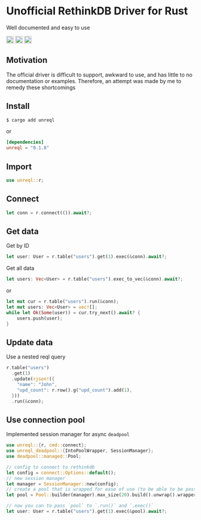 # Unofficial RethinkDB Driver for Rust

Well documented and easy to use 

[<img alt="github" src="https://img.shields.io/badge/github-vettich/un--rethinkdb--rs-8da0cb?style=for-the-badge&labelColor=555555&logo=github" height="20">](https://github.com/vettich/un-rethinkdb-rs)
[<img alt="crates.io" src="https://img.shields.io/crates/v/unreql.svg?style=for-the-badge&color=fc8d62&logo=rust" height="20">](https://crates.io/crates/unreql)
[<img alt="docs.rs" src="https://img.shields.io/badge/docs.rs-unreql-66c2a5?style=for-the-badge&labelColor=555555&logo=docs.rs" height="20">](https://docs.rs/unreql)

## Motivation

The official driver is difficult to support, awkward to use, and has little to no documentation or examples. Therefore, an attempt was made by me to remedy these shortcomings

## Install

```bash
$ cargo add unreql
```

or

```toml
[dependencies]
unreql = "0.1.8"
```

## Import

```rust
use unreql::r;
```

## Connect

```rust
let conn = r.connect(()).await?;
```

## Get data

Get by ID

```rust
let user: User = r.table("users").get(1).exec(&conn).await?;
```

Get all data

```rust
let users: Vec<User> = r.table("users").exec_to_vec(&conn).await?;
```

or

```rust
let mut cur = r.table("users").run(&conn);
let mut users: Vec<User> = vec![];
while let Ok(Some(user)) = cur.try_next().await? {
    users.push(user);
}
```

## Update data

Use a nested reql query

```rust
r.table("users")
  .get(1)
  .update(rjson!({
    "name": "John",
    "upd_count": r.row().g("upd_count").add(1),
  }))
  .run(&conn);
```

## Use connection pool

Implemented session manager for async `deadpool`

```rust
use unreql::{r, cmd::connect};
use unreql_deadpool::{IntoPoolWrapper, SessionManager};
use deadpool::managed::Pool;

// config to connect to rethinkdb
let config = connect::Options::default();
// new session manager
let manager = SessionManager::new(config);
// create a pool that is wrapped for ease of use (to be able to be passed to `.run(&pool)`)
let pool = Pool::builder(manager).max_size(20).build().unwrap().wrapper();

// now you can to pass `pool` to `.run()` and `.exec()`
let user: User = r.table("users").get(1).exec(&pool).await?;
```
